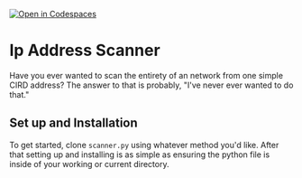 [![Open in Codespaces](https://classroom.github.com/assets/launch-codespace-2972f46106e565e64193e422d61a12cf1da4916b45550586e14ef0a7c637dd04.svg)](https://classroom.github.com/open-in-codespaces?assignment_repo_id=17891882)

# Ip Address Scanner
Have you ever wanted to scan the entirety of an network from one simple CIRD address? The answer to that is probably, "I've never ever wanted to do that."

## Set up and Installation

To get started, clone `scanner.py` using whatever method you'd like. After that setting up and installing is as simple as ensuring the python file is inside of your working or current directory.